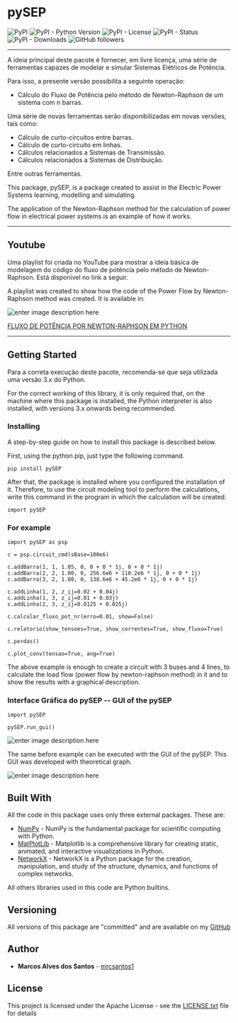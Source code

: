 
# pySEP  
  
![PyPI](https://img.shields.io/pypi/v/pySEP?style=plastic&logo=PyPi) ![PyPI - Python Version](https://img.shields.io/pypi/pyversions/pySEP?color=black&logo=python&logoColor=white&style=plastic) ![PyPI - License](https://img.shields.io/pypi/l/pySEP?color=red&style=plastic&logo=apache)  ![PyPI - Status](https://img.shields.io/pypi/status/pySEP?style=plastic) ![PyPI - Downloads](https://img.shields.io/pypi/dd/pySEP?color=blue&style=plastic) ![GitHub followers](https://img.shields.io/github/followers/mrcsantos1?label=Siga-me&logo=github&style=social)   
  
---  
  
A ideia principal deste pacote é fornecer, em livre licença, uma série de ferramentas capazes de modelar e simular Sistemas Elétricos de Potência.    
  
Para isso, a presente versão possibilita a seguinte operação:   
  
 - Cálculo do Fluxo de Potência pelo método de Newton-Raphson de um sistema com n barras.   
   
 Uma série de novas ferramentas serão disponibilizadas em novas versões, tais como:   
   
   
 - Cálculo de curto-circuitos entre barras.    
 - Cálculo de curto-circuito em linhas.   
 - Cálculos relacionados a Sistemas de Transmissão.     
 - Cálculos relacionados a Sistemas de Distribuição.     
   
 Entre outras ferramentas.  
   
    
This package, pySEP, is a package created to assist in the Electric Power Systems learning, modelling and simulating.     
    
The application of the Newton-Raphson method for the calculation of power flow in electrical power systems is an example of how it works.  
  
---  
  
## Youtube  
  
Uma playlist foi criada no YouTube para mostrar a ideia básica de modelagem do código do fluxo de potência pelo método de Newton-Raphson. Está disponível no link a seguir.  
  
A playlist was created to show how the code of the Power Flow by Newton-Raphson method was created. It is available in:  
  
![enter image description here](https://i.ytimg.com/vi/wHmq-bpv-Oo/hqdefault.jpg?sqp=-oaymwEXCNACELwBSFryq4qpAwkIARUAAIhCGAE=&rs=AOn4CLBOhZPCD5Lupd9udu2juM3BecwPQQ)  
  
[FLUXO DE POTÊNCIA POR NEWTON-RAPHSON EM PYTHON](https://www.youtube.com/playlist?list=PLNOc51Usq3jgqOe4zmCNrXJ71SOBpa-TI)  
  
---  
  
## Getting Started  
  
Para a correta execução deste pacote, recomenda-se que seja utilizada uma versão 3.x do Python.   
  
For the correct working of this library, it is only required that, on the machine where this package is installed, the Python interpreter is also installed, with versions 3.x onwards being recommended.  
  
### Installing  
  
A step-by-step guide on how to install this package is described below.  
  
First, using the python pip, just type the following command.  
  
```  
pip install pySEP  
```  
  
After that, the package is installed where you configured the installation of it. Therefore, to use the circuit modeling tool to perform the calculations, write this command in the program in which the calculation will be created.  
  
```  
import pySEP 
```  
  
 
### For example  
  
```  
import pySEP as psp  
  
c = psp.circuit_cmd(sBase=100e6)  
  
c.addBarra(1, 1, 1.05, 0, 0 + 0 * 1j, 0 + 0 * 1j)  
c.addBarra(2, 2, 1.00, 0, 256.6e6 + 110.2e6 * 1j, 0 + 0 * 1j)  
c.addBarra(3, 2, 1.00, 0, 138.6e6 + 45.2e6 * 1j, 0 + 0 * 1j)  
  
c.addLinha(1, 2, z_ij=0.02 + 0.04j)  
c.addLinha(1, 3, z_ij=0.01 + 0.03j)  
c.addLinha(2, 3, z_ij=0.0125 + 0.025j)  
  
c.calcular_fluxo_pot_nr(erro=0.01, show=False)  
  
c.relatorio(show_tensoes=True, show_correntes=True, show_fluxo=True)  
  
c.perdas()  
  
c.plot_conv(tensao=True, ang=True)  
```  
  
The above example is enough to create a circuit with 3 buses and 4 lines, to calculate the load flow (power flow by newton-raphson method) in it and to show the results with a graphical description.   
   
   
  ### Interface Gráfica do pySEP -- GUI of the pySEP
```  
import pySEP 

pySEP.run_gui()  
```  
![enter image description here](images/gui_1.png)

The same before example can be executed with the GUI of the pySEP. This GUI was developed with theoretical graph. 

![enter image description here](images/gui_2.png)
  
 
## Built With  
  
All the code in this package uses only three external packages. These are:   
  
* [NumPy]([https://numpy.org/](https://numpy.org/)) - NumPy is the fundamental package for scientific computing with Python.  
* [MatPlotLib]([https://matplotlib.org/](https://matplotlib.org/)) - Matplotlib is a comprehensive library for creating static, animated, and interactive visualizations in Python.  
* [NetworkX](https://networkx.github.io/) - NetworkX is a Python package for the creation, manipulation, and study of the structure, dynamics, and functions of complex networks.
  
All others libraries used in this code are Python builtins.  
  
  
  
## Versioning  
  
All versions of this package are "committed" and are available on my [GitHub](https://github.com/mrcsantos1/pySEP)  
  
## Author  
  
* **Marcos Alves dos Santos** - [mrcsantos1](https://github.com/mrcsantos1)  
  
  
## License  
  
This project is licensed under the Apache License - see the [LICENSE.txt](LICENSE.txt) file for details